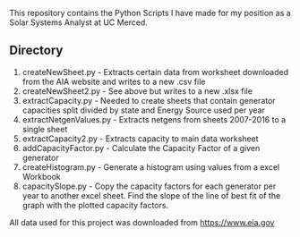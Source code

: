 This repository contains the Python Scripts I have made for my position as a Solar Systems Analyst at UC Merced.

## Directory
1. createNewSheet.py - Extracts certain data from worksheet downloaded from the AIA website and writes to a new .csv file
2. createNewSheet2.py - See above but writes to a new .xlsx file
3. extractCapacity.py - Needed to create sheets that contain generator capacities split divided by state and Energy Source used per year
4. extractNetgenValues.py - Extracts netgens from sheets 2007-2016 to a single sheet
5. extractCapacity2.py - Extracts capacity to main data worksheet
6. addCapacityFactor.py - Calculate the Capacity Factor of a given generator
7. createHistogram.py - Generate a histogram using values from a excel Workbook
8. capacitySlope.py - Copy the capacity factors for each generator per year to another excel sheet. Find the slope of the line of best fit of the graph with the plotted capacity factors. 

All data used for this project was downloaded from https://www.eia.gov

